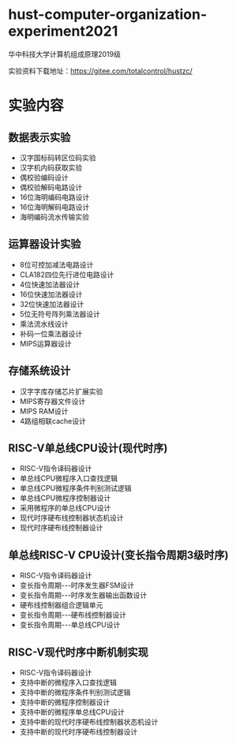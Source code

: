 # hust-computer-organization-experiment2021
华中科技大学计算机组成原理2019级

实验资料下载地址：https://gitee.com/totalcontrol/hustzc/
<br>
# 实验内容
## 数据表示实验
* 汉字国标码转区位码实验
* 汉字机内码获取实验
* 偶校验编码设计
* 偶校验解码电路设计
* 16位海明编码电路设计
* 16位海明解码电路设计
* 海明编码流水传输实验
## 运算器设计实验
* 8位可控加减法电路设计
* CLA182四位先行进位电路设计
* 4位快速加法器设计
* 16位快速加法器设计
* 32位快速加法器设计
* 5位无符号阵列乘法器设计
* 乘法流水线设计
* 补码一位乘法器设计
* MIPS运算器设计
## 存储系统设计
* 汉字字库存储芯片扩展实验
* MIPS寄存器文件设计
* MIPS RAM设计
* 4路组相联cache设计
## RISC-V单总线CPU设计(现代时序)
* RISC-V指令译码器设计
* 单总线CPU微程序入口查找逻辑
* 单总线CPU微程序条件判别测试逻辑
* 单总线CPU微程序控制器设计
* 采用微程序的单总线CPU设计
* 现代时序硬布线控制器状态机设计
* 现代时序硬布线控制器设计
## 单总线RISC-V CPU设计(变长指令周期3级时序)
* RISC-V指令译码器设计
* 变长指令周期---时序发生器FSM设计
* 变长指令周期---时序发生器输出函数设计
* 硬布线控制器组合逻辑单元
* 变长指令周期---硬布线控制器设计
* 变长指令周期---单总线CPU设计
## RISC-V现代时序中断机制实现
* RISC-V指令译码器设计
* 支持中断的微程序入口查找逻辑
* 支持中断的微程序条件判别测试逻辑
* 支持中断的微程序控制器设计
* 支持中断的微程序单总线CPU设计
* 支持中断的现代时序硬布线控制器状态机设计
* 支持中断的现代时序硬布线控制器设计